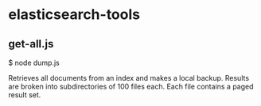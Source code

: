 # elasticsearch-tools

## get-all.js

$ node dump.js <index> <backupDirectory>

Retrieves all documents from an index and makes a local backup. Results are broken into subdirectories of 100 files each. Each file contains a paged result set.
